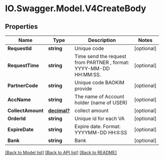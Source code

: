 # IO.Swagger.Model.V4CreateBody
## Properties

Name | Type | Description | Notes
------------ | ------------- | ------------- | -------------
**RequestId** | **string** | Unique code  | [optional] 
**RequestTime** | **string** | Time send the request from PARTNER , format: YYYY-MM-DD HH:MM:SS. | [optional] 
**PartnerCode** | **string** | Unique code BAOKIM provide | [optional] 
**AccName** | **string** | The name of Account holder (name of USER) | [optional] 
**CollectAmount** | [**decimal?**](BigDecimal.md) | collect amount  | [optional] 
**OrderId** | **string** | Unique id for each VA | [optional] 
**ExpireDate** | **string** | Expire date. Format: YYYYMM-DD HH:II:SS | [optional] 
**Bank** | **string** | Bank | [optional] 

[[Back to Model list]](../README.md#documentation-for-models) [[Back to API list]](../README.md#documentation-for-api-endpoints) [[Back to README]](../README.md)

